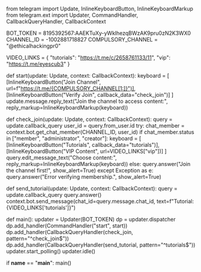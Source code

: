 from telegram import Update, InlineKeyboardButton, InlineKeyboardMarkup
from telegram.ext import Updater, CommandHandler, CallbackQueryHandler, CallbackContext

BOT_TOKEN = 8195392567:AAEKTuXy-yWklhezqBWzAK9pru0zN2K3WX0
CHANNEL_ID = -1002881718827
COMPULSORY_CHANNEL = "@ethicalhackingpr0"

VIDEO_LINKS = {
    "tutorials": "https://t.me/c/2658761133/11",
    "vip": "https://t.me/eyescub3"
}

def start(update: Update, context: CallbackContext):
    keyboard = [
        [InlineKeyboardButton("Join Channel", url=f"https://t.me/{COMPULSORY_CHANNEL[1:]}")],
        [InlineKeyboardButton("Verify Join", callback_data="check_join")]
    ]
    update.message.reply_text("Join the channel to access content:", reply_markup=InlineKeyboardMarkup(keyboard))

def check_join(update: Update, context: CallbackContext):
    query = update.callback_query
    user_id = query.from_user.id
    try:
        chat_member = context.bot.get_chat_member(CHANNEL_ID, user_id)
        if chat_member.status in ["member", "administrator", "creator"]:
            keyboard = [
                [InlineKeyboardButton("Tutorials", callback_data="tutorials")],
                [InlineKeyboardButton("VIP Content", url=VIDEO_LINKS["vip"])]
            ]
            query.edit_message_text("Choose content:", reply_markup=InlineKeyboardMarkup(keyboard))
        else:
            query.answer("Join the channel first!", show_alert=True)
    except Exception as e:
        query.answer("Error verifying membership.", show_alert=True)

def send_tutorial(update: Update, context: CallbackContext):
    query = update.callback_query
    query.answer()
    context.bot.send_message(chat_id=query.message.chat_id, text=f"Tutorial: {VIDEO_LINKS['tutorials']}")

def main():
    updater = Updater(BOT_TOKEN)
    dp = updater.dispatcher
    dp.add_handler(CommandHandler("start", start))
    dp.add_handler(CallbackQueryHandler(check_join, pattern="^check_join$"))
    dp.add_handler(CallbackQueryHandler(send_tutorial, pattern="^tutorials$"))
    updater.start_polling()
    updater.idle()

if __name__ == "__main__":
    main()
